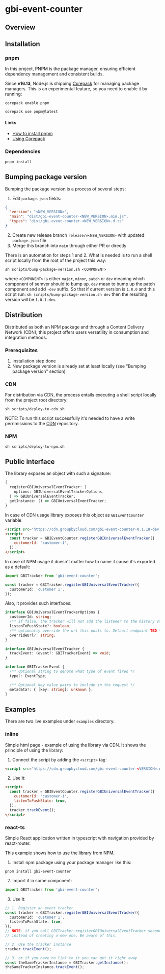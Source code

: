 # gbi-event-counter

## Overview

## Installation

### pnpm

In this project, PNPM is the package manager, ensuring efficient dependency management and consistent builds.

Since **v16.13**, Node.js is shipping [Corepack](https://nodejs.org/api/corepack.html) for managing package managers. This is an
experimental
feature, so you need to enable it by
running:

```shell
corepack enable pnpm
```

```shell
corepack use pnpm@latest
```

#### Links

- [How to install pnpm](https://pnpm.io/installation)
- [Using Corepack](https://pnpm.io/installation#using-corepack)

### Dependencies

```shell
pnpm install
```

## Bumping package version

Bumping the package version is a process of several steps:

1. Edit `package.json` fields:

```json lines
{
  "version": "<NEW_VERSION>",
  "main": "dist/gbi-event-counter-<NEW_VERSION>.min.js",
  "types": "dist/gbi-event-counter-<NEW_VERSION>.d.ts"
}
```

2. Create new release branch `release/v<NEW_VERSION>` with updated `package.json` file
3. Merge this branch into `main` through either PR or directly

There is an automation for steps 1 and 2. What is needed is to run a shell script locally from the root of the project this way:

```shell
sh scripts/bump-package-version.sh <COMPONENT>
```

where `<COMPONENT>` is either `major`, `minor`, `patch` or `dev` meaning which component of semver should to bump up. `dev` mean to bump up
the patch component and add `-dev` suffix. So that if current version is `1.0.0` and this script
run: `sh scripts/bump-package-version.sh dev` then the resulting version will be `1.0.1-dev`.

## Distribution

Distributed as both an NPM package and through a Content Delivery Network (CDN), this project offers users versatility in consumption and
integration methods.

### Prerequisites

1. Installation step done
2. New package version is already set at least locally (see "Bumping package version" section)

### CDN

For distribution via CDN, the process entails executing a shell script locally from the project root directory:

```shell
sh scripts/deploy-to-cdn.sh
```

NOTE: To run this script successfully it's needed to have a write pernmissions to the [CDN](https://github.com/groupby/cdn) repository.

### NPM

```shell
sh scripts/deploy-to-npm.sh
```

## Public interface

The library exposes an object with such a signature:

```typescript
{
  registerGBIUniversalEventTracker: (
    options: GBIUniversalEventTrackerOptions,
  ) => GBIUniversalEventTracker;
  getInstance: () => GBIUniversalEventTracker;
}
```

In case of CDN usage library exposes this object as `GBIEventCounter` variable:

```html
<script src="https://cdn.groupbycloud.com/gbi-event-counter-0.1.18-dev.min.js"></script>
<script>
  const tracker = GBIEventCounter.registerGBIUniversalEventTracker({
    customerId: 'customer-1',
  });
</script>
```

In case of NPM usage it doesn't matter how to name it cause it's exported as a default:

```typescript
import GBITracker from 'gbi-event-counter';

const tracker = GBITracker.registerGBIUniversalEventTracker({
  customerId: 'customer 1',
});
```

Also, it provides such interfaces:

```typescript
interface GBIUniversalEventTrackerOptions {
  customerId: string;
  /** if false, the tracker will not add the listener to the history state and track for SPAs */
  listenToPushState?: boolean;
  /** optionally override the url this posts to. Default endpoint TBD */
  overrideUrl?: string;
}

interface GBIUniversalEventTracker {
  trackEvent: (event?: GBITrackerEvent) => void;
}

interface GBITrackerEvent {
  /** Optional string to denote what type of event fired */
  type?: EventType;

  /** Optional key value pairs to include in the request */
  metadata?: { [key: string]: unknown };
}
```

## Examples

There are two live examples under `examples` directory.

### inline

Simple html page - example of using the library via CDN.
It shows the principle of using the library:

1. Connect the script by adding the `<script>` tag:

```html
<script src="https://cdn.groupbycloud.com/gbi-event-counter-<VERSION>.min.js"></script>
```

2. Use it:

```html
<script>
  const tracker = GBIEventCounter.registerGBIUniversalEventTracker({
    customerId: 'customer-1',
    listenToPushState: true,
  });
  tracker.trackEvent();
</script>
```

### react-ts

Simple React application written in typescript with navigation provided by react-router.

This example shows how to use the library from NPM.

1. Install npm package using your package manager like this:

```shell
pnpm install gbi-event-counter
```

2. Import it in some component:

```typescript
import GBITracker from 'gbi-event-counter';
```

3. Use it:

```typescript
// 1. Register an event tracker
const tracker = GBITracker.registerGBIUniversalEventTracker({
  customerId: 'customer 1',
  listenToPushState: true,
});
// NOTE: if you call GBITracker.registerGBIUniversalEventTracker second time it will return already created tracker
// instead of creating a new one. Be aware of this.

// 2. Use the tracker instance
tracker.trackEvent();

// 3. or if you have no link to it you can get it right away
const theSameTrackerInstance = GBITracker.getInstance();
theSameTrackerInstance.trackEvent();
```
